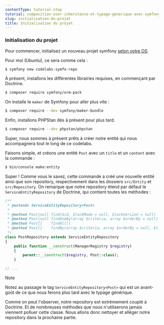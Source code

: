 ```yaml
---
contentType: tutorial-step
tutorial: composition-over-inheritance-et-typage-generique-avec-symfony-et-doctrine
slug: initialisation-du-projet
title: Initialisation du projet
---
```

### Initialisation du projet

Pour commencer, initialisez un nouveau projet symfony [selon votre OS](https://symfony.com/download).

Pour moi (Ubuntu), ce sera comme cela :

```bash
$ symfony new codelabs-symfo-repo
```

À présent, installons les différentes librairies requises, en commençant par Doctrine.

```bash
$ composer require symfony/orm-pack
```

On installe le `maker` de Symfony pour aller plus vite :

```bash
$ composer require --dev symfony/maker-bundle
```

Enfin, installons PHPStan dès à présent pour plus tard.

```bash
$ composer require --dev phpstan/phpstan
```

Super, nous sommes à présent prêts à créer notre entité qui nous accompagnera tout le long de ce codelabs.

Faisons simple, et créons une entité `Post` avec un `title` et un `content` avec la commande :

```bash
$ bin/console make:entity
```

Super ! Comme vous le savez, cette commande a créé une nouvelle entité ainsi que son repository, respectivement dans les dossiers `src/Entity` et `src/Repository`.
On remarque que notre repository étend par défaut le `ServiceEntityRepository` de Doctrine, qui contient toutes les méthodes :

```php
/**
 * @extends ServiceEntityRepository<Post>
 *
 * @method Post|null find($id, $lockMode = null, $lockVersion = null)
 * @method Post|null findOneBy(array $criteria, array $orderBy = null)
 * @method Post[]    findAll()
 * @method Post[]    findBy(array $criteria, array $orderBy = null, $limit = null, $offset = null)
 */
class PostRepository extends ServiceEntityRepository
{
    public function __construct(ManagerRegistry $registry)
    {
        parent::__construct($registry, Post::class);
    }

// ...
```

<div  class="admonition note"  markdown="1"><p  class="admonition-title">Note</p>
Notez au passage le tag <code>ServiceEntityRepository&lt;Post&gt;</code> qui est un avant-goût de ce que nous ferons plus tard avec le typage générique.
</div>

Comme on peut l'observer, notre repository est extrêmement couplé à Doctrine. Et de nombreuses méthodes que nous n'utiliserons jamais viennent polluer cette classe.
Nous allons donc nettoyer et alléger notre repository dans la prochaine partie.
